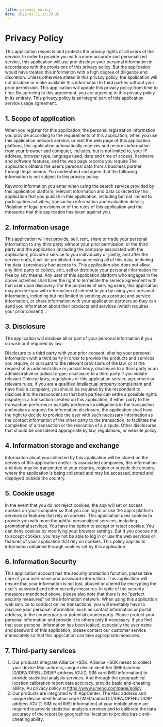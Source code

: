 ```yaml
---
title: privacy policy
date: 2022-03-31 13:39:26
---
```

# Privacy Policy
This application respects and protects the privacy rights of all users of the service. In order to provide you with a more accurate and personalized service, this application will use and disclose your personal information in accordance with the provisions of this privacy policy. But the application would have treated this information with a high degree of diligence and discretion. Unless otherwise stated in this privacy policy, the application will not disclose or make available this information to third parties without your prior permission. This application will update this privacy policy from time to time. By agreeing to this agreement, you are agreeing to this privacy policy in its entirety. This privacy policy is an integral part of this application service usage agreement.

## 1. Scope of application
When you register for this application, the personal registration information you provide according to the requirements of this application; when you use this application network service, or visit the web page of this application platform, this application automatically receives and records information from your browser and computer, includes, but is not limited to, your IP address, browser type, language used, date and time of access, hardware and software features, and the web page records you require The application obtains the user's personal data from a business partner through legal means. You understand and agree that the following information is not subject to this privacy policy:

Keyword information you enter when using the search service provided by this application platform; relevant information and data collected by this application that you publish in this application, including but not limited to participation activities, transaction information and evaluation details;
Violation of legal provisions or of the rules of this application and the measures that this application has taken against you.

## 2. Information usage
This application will not provide, sell, rent, share or trade your personal information to any third party without your prior permission, or the third party and the application (including the company associated with the application) provide a service to you individually or jointly, and after the service ends, it will be prohibited from accessing all of this data, including the data it previously had access to. This application also does not allow any third party to collect, edit, sell or distribute your personal information for free by any means. Any user of this application platform who engages in the above activities shall have the right to terminate the service agreement with that user upon discovery.
For the purposes of serving users, this application may provide you with information of interest to you by using your personal information, including but not limited to sending you product and service information, or share information with your application partners so they can send you information about their products and services (which requires your prior consent) .

## 3. Disclosure
The application will disclose all or part of your personal information if you so wish or if required by law:

Disclosure to a third party with your prior consent, sharing your personal information with a third party in order to provide the products and services you require, or pursuant to the relevant provisions of the law, or at the request of an administrative or judicial body, disclosure to a third party or an administrative or judicial organ; disclosure to a third party if you violate relevant Chinese laws, regulations or this application service agreement or relevant rules; If you are a qualified intellectual property complainant and have filed a complaint, you should be required by the respondent to disclose it to the respondent so that both parties can settle a possible rights dispute; in a transaction created on this application, if either party to the transaction performs or partially performs its obligations in the transaction and makes a request for information disclosure, the application shall have the right to decide to provide the user with such necessary information as the contact information of the other party to the transaction, to facilitate the completion of a transaction or the resolution of a dispute. Other disclosures that should be considered appropriate by law, regulations, or website policy.

## 4. Information storage and exchange
Information about you collected by this application will be stored on the servers of this application and/or its associated companies, this information and data may be transmitted to your country, region or outside the country where the application is being collected and may be accessed, stored and displayed outside the country.

## 5. Cookie usage
In the event that you do not reject cookies, the app will set or access cookies on your computer so that you can log in or use the app's platform services or features that rely on cookies. This application uses cookies to provide you with more thoughtful personalized services, including promotional services. You have the option to accept or reject cookies. You can deny cookies by modifying your browser settings. But if you choose not to accept cookies, you may not be able to log in or use the web services or features of your application that rely on cookies.
This policy applies to information obtained through cookies set by this application.

## 6.  Information Security
This application account has the security protection function, please take care of your user name and password information. This application will ensure that your information is not lost, abused or altered by encrypting the user's password and other security measures. In spite of the security measures mentioned above, please also note that there is no "perfect security measures" on the information network. When using this application web service to conduct online transactions, you will inevitably have to disclose your personal information, such as contact information or postal address, to the counterparty or potential counterparty. Please protect your personal information and provide it to others only if necessary. If you find that your personal information has been leaked, especially the user name and password of this application, please contact our customer service immediately so that this application can take appropriate measures.

## 7. Third-party services
1. Our products integrate Alliance +SDK. Alliance +SDK needs to collect your device Mac address, unique device identifier (IMEI/android ID/IDFA/OPENUDID/IP address /GUID, SIM card IMSI information) to provide statistical analysis services. And through the geographical location calibration report data accuracy, provide basic anti-cheating ability. Au privacy policy at https://www.umeng.com/page/policy
2. Our products are integrated with AppCenter. The Mac address and unique device identification code (IMEI/android ID/IDFA/OPENUDID/IP address /GUID, SIM card IMSI information) of your mobile phone are required to provide statistical analysis services and to calibrate the data accuracy of the report by geographical location to provide basic anti-cheating ability.